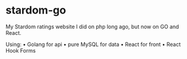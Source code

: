 # stardom-go

My Stardom ratings website I did on php long ago, but now on GO and React.

Using:
• Golang for api
• pure MySQL for data
• React for front
• React Hook Forms
